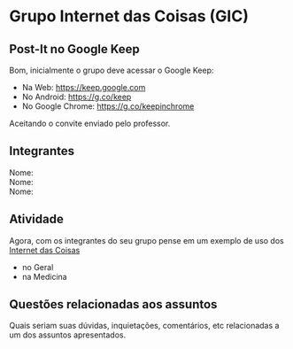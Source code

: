 # Grupo Internet das Coisas (GIC)

## Post-It no Google Keep

Bom, inicialmente o grupo deve acessar o Google Keep:

- Na Web: <https://keep.google.com>  
- No Android: <https://g.co/keep>  
- No Google Chrome: <https://g.co/keepinchrome>  

Aceitando o convite enviado pelo professor.  

## Integrantes

Nome:  
Nome:  
Nome:  

## Atividade

Agora, com os integrantes do seu grupo pense em um exemplo de uso dos [Internet das Coisas](../Conceitos/InternetDasCoisas.md "Internet das Coisas")  

- no Geral  
- na Medicina  

## Questões relacionadas aos assuntos  

Quais seriam suas dúvidas, inquietações, comentários, etc relacionadas a um dos assuntos apresentados.  
